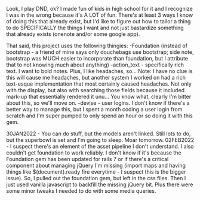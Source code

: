 Look, I play DND, ok? I made fun of kids in high school for it and I recognize I was in the wrong because it's A LOT of fun. There's at least 3 ways I know of doing this that already exist, but I'd like to figure out how to tailor a thing to do SPECIFICALLY the things I want and not just bastardize something that already exists (onenote and/or some google app).

That said, this project uses the following thingies:
-Foundation (instead of bootstrap - a friend of mine says only douchebags use bootstrap; side note, bootstrap was MUCH easier to incorporate than foundation, but I attribute that to not knowing much about anything)
-action_text - specifically rich text. I want to bold notes. Plus, I like headaches, so... Note: I have no clue is this will cause me headaches, but another system I worked on had a rich text-esque implementation that most certainly caused headaches. Not only with the display, but also with searching those fields because it included mark-up that essentially rendered it unu...  You know what, clearly I'm bitter about this, so we'll move on.
-devise - user logins. I don't know if there's a better way to manage this, but I spent a month coding a user login from scratch and I'm super pumped to only spend an hour or so doing it with this gem.

30JAN2022 - You can do stuff, but the models aren't linked. Still lots to do, but the superbowl is set and I'm going to sleep. Moar tomorrow.
02FEB2022 - I suspect there's an element of the asset pipeline I don't understand. I also couldn't get foundation to work reliably. I don't know if it's because the Foundation gem has been updated for rails 7 or if there's a critical component about managing jQuery I'm missing (import maps and having things like $(document).ready fire everytime - I suspect this is the bigger issue). So, I pulled out the foundation gem, but left in the css files. Then I just used vanilla javascript to backfill the missing jQuery bit. Plus there were some minor tweaks I needed to do with some media queries.